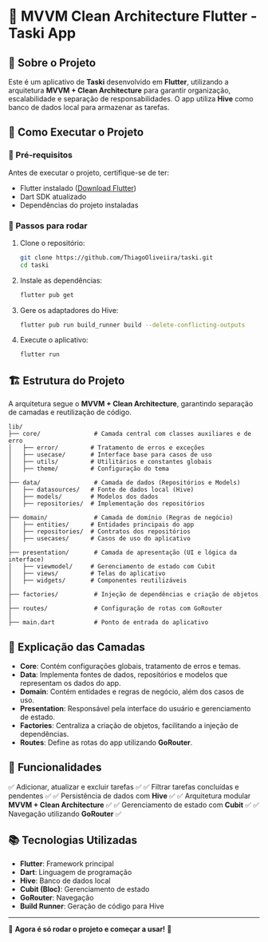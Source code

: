 # 📌 MVVM Clean Architecture Flutter - Taski App

## 📖 Sobre o Projeto
Este é um aplicativo de **Taski** desenvolvido em **Flutter**, utilizando a arquitetura **MVVM + Clean Architecture** para garantir organização, escalabilidade e separação de responsabilidades. O app utiliza **Hive** como banco de dados local para armazenar as tarefas.

## 🚀 Como Executar o Projeto

### 🔹 Pré-requisitos
Antes de executar o projeto, certifique-se de ter:
- Flutter instalado ([Download Flutter](https://flutter.dev/docs/get-started/install))
- Dart SDK atualizado
- Dependências do projeto instaladas

### 🔹 Passos para rodar
1. Clone o repositório:
   ```sh
   git clone https://github.com/ThiagoOliveiira/taski.git
   cd taski
   ```
2. Instale as dependências:
   ```sh
   flutter pub get
   ```
3. Gere os adaptadores do Hive:
   ```sh
   flutter pub run build_runner build --delete-conflicting-outputs
   ```
4. Execute o aplicativo:
   ```sh
   flutter run
   ```

## 🏗️ Estrutura do Projeto
A arquitetura segue o **MVVM + Clean Architecture**, garantindo separação de camadas e reutilização de código.

```
lib/
├── core/               # Camada central com classes auxiliares e de erro
│   ├── error/         # Tratamento de erros e exceções
│   ├── usecase/       # Interface base para casos de uso
│   ├── utils/         # Utilitários e constantes globais
│   ├── theme/         # Configuração do tema
│
├── data/               # Camada de dados (Repositórios e Models)
│   ├── datasources/   # Fonte de dados local (Hive)
│   ├── models/        # Modelos dos dados
│   ├── repositories/  # Implementação dos repositórios
│
├── domain/             # Camada de domínio (Regras de negócio)
│   ├── entities/      # Entidades principais do app
│   ├── repositories/  # Contratos dos repositórios
│   ├── usecases/      # Casos de uso do aplicativo
│
├── presentation/       # Camada de apresentação (UI e lógica da interface)
│   ├── viewmodel/     # Gerenciamento de estado com Cubit
│   ├── views/         # Telas do aplicativo
│   ├── widgets/       # Componentes reutilizáveis
│
├── factories/          # Injeção de dependências e criação de objetos
│
├── routes/             # Configuração de rotas com GoRouter
│
├── main.dart           # Ponto de entrada do aplicativo
```

## 🔹 Explicação das Camadas
- **Core**: Contém configurações globais, tratamento de erros e temas.
- **Data**: Implementa fontes de dados, repositórios e modelos que representam os dados do app.
- **Domain**: Contém entidades e regras de negócio, além dos casos de uso.
- **Presentation**: Responsável pela interface do usuário e gerenciamento de estado.
- **Factories**: Centraliza a criação de objetos, facilitando a injeção de dependências.
- **Routes**: Define as rotas do app utilizando **GoRouter**.

## 🔹 Funcionalidades
✅ Adicionar, atualizar e excluir tarefas ✅
✅ Filtrar tarefas concluídas e pendentes ✅
✅ Persistência de dados com **Hive** ✅
✅ Arquitetura modular **MVVM + Clean Architecture** ✅
✅ Gerenciamento de estado com **Cubit** ✅
✅ Navegação utilizando **GoRouter** ✅

## 📚 Tecnologias Utilizadas
- **Flutter**: Framework principal
- **Dart**: Linguagem de programação
- **Hive**: Banco de dados local
- **Cubit (Bloc)**: Gerenciamento de estado
- **GoRouter**: Navegação
- **Build Runner**: Geração de código para Hive

---
🚀 **Agora é só rodar o projeto e começar a usar!** 🚀

#